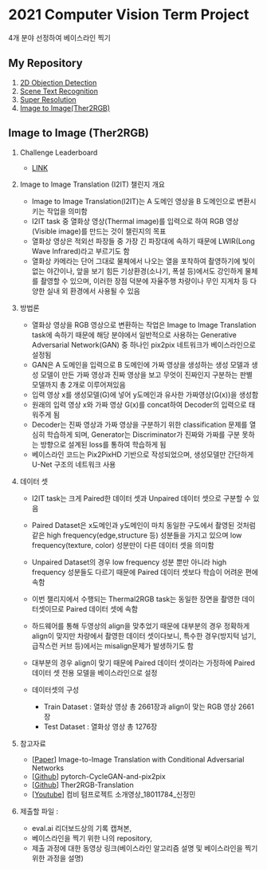 # 2021 Computer Vision Term Project
4개 분야 선정하여 베이스라인 찍기
## My Repository
1. [2D Objection Detection](https://github.com/JYEDU/CV_YOLOv5)
2. [Scene Text Recognition](https://github.com/JYEDU/CV_Scene_Text_Recognition)
3. [Super Resolution](https://github.com/JYEDU/CV_Super_Resolution)
4. [Image to Image(Ther2RGB)](https://github.com/JYEDU/CV_Image-To-Image)


## Image to Image (Ther2RGB)

1. Challenge Leaderboard
    - [LINK](http://203.250.148.129:3088/web/challenges/challenge-page/39/overview)
    
2. Image to Image Translation (I2IT) 챌린지 개요
    - Image to Image Translation(I2IT)는 A 도메인 영상을 B 도메인으로 변환시키는 작업을 의미함
    - I2IT task 중 열화상 영상(Thermal image)를 입력으로 하여 RGB 영상(Visible image)를 만드는 것이 챌린지의 목표
    - 열화상 영상은 적외선 파장들 중 가장 긴 파장대에 속하기 때문에 LWIR(Long Wave Infrared)라고 부르기도 함    
    - 열화상 카메라는 단어 그대로 물체에서 나오는 열을 포착하여 촬영하기에 빛이 없는 야간이나, 앞을 보기 힘든 기상환경(소나기, 폭설 등)에서도 강인하게 물체를 촬영할 수 있으며, 이러한 장점 덕분에 자율주행 차량이나 무인 지게차 등 다양한 실내 외 환경에서 사용될 수 있음

3. 방법론 
    - 열화상 영상을 RGB 영상으로 변환하는 작업은 Image to Image Translation task에 속하기 때문에 해당 분야에서 일반적으로 사용하는 Generative Adversarial Network(GAN) 중 하나인 pix2pix 네트워크가 베이스라인으로 설정됨
    - GAN은 A 도메인을 입력으로 B 도메인에 가짜 영상을 생성하는 생성 모델과 생성 모델이 만든 가짜 영상과 진짜 영상을 보고 무엇이 진짜인지 구분하는 판별 모델까지 총 2개로 이루어져있음
    - 입력 영상 x를 생성모델(G)에 넣어 y도메인과 유사한 가짜영상(G(x))을 생성함
    - 원래의 입력 영상 x와 가짜 영상 G(x)를 concat하여 Decoder의 입력으로 태워주게 됨
    - Decoder는 진짜 영상과 가짜 영상을 구분하기 위한 classification 문제를 열심히 학습하게 되며, Generator는 Discriminator가 진짜와 가짜를 구분 못하는 방향으로 설계된 loss를 통하여 학습하게 됨
    - 베이스라인 코드는 Pix2PixHD 기반으로 작성되었으며, 생성모델만 간단하게 U-Net 구조의 네트워크 사용

4. 데이터 셋
    - I2IT task는 크게 Paired한 데이터 셋과 Unpaired 데이터 셋으로 구분할 수 있음
    - Paired Dataset은 x도메인과 y도메인이 마치 동일한 구도에서 촬영된 것처럼 같은 high frequency(edge,structure 등) 성분들을 가지고 있으며 low frequency(texture, color) 성분만이 다른 데이터 셋을 의미함
    - Unpaired Dataset의 경우 low frequency 성분 뿐만 아니라 high frequency 성분들도 다르기 때문에 Paired 데이터 셋보다 학습이 어려운 편에 속함
    - 이번 챌리지에서 수행되는 Thermal2RGB task는 동일한 장면을 촬영한 데이터셋이므로 Paired 데이터 셋에 속함
    - 하드웨어를 통해 두영상의 align을 맞추었기 때문에 대부분의 경우 정확하게 align이 맞지만 차량에서 촬영한 데이터 셋이다보니, 특수한 경우(방지턱 넘기, 급작스런 커브 등)에서는 misalign문제가 발생하기도 함
    - 대부분의 경우 align이 맞기 때문에 Paired 데이터 셋이라는 가정하에 Paired 데이터 셋 전용 모델을 베이스라인으로 설정

    - 데이터셋의 구성 
        - Train Dataset : 열화상 영상 총 2661장과 align이 맞는 RGB 영상 2661장
        - Test Dataset : 열화상 영상 총 1276장

5. 참고자료
    - [[Paper](https://arxiv.org/pdf/1611.07004.pdf)] Image-to-Image Translation with Conditional Adversarial Networks
    - [[Github](https://github.com/junyanz/pytorch-CycleGAN-and-pix2pix)] pytorch-CycleGAN-and-pix2pix
    - [[Github](https://github.com/sjmin99/Ther2RGB-Translation)] Ther2RGB-Translation
    - [[Youtube](https://www.youtube.com/watch?v=z3HnZAOMbaQ&list=PL1xKqHsVFgvnM3zhBkbTZy5l_13x5R3Jq&index=13)] 컴비 텀프로젝트 소개영상_18011784_신정민

6. 제출할 파일 : 
    - eval.ai 리더보드상의 기록 캡쳐본, 
    - 베이스라인을 찍기 위한 나의 repository, 
    - 제출 과정에 대한 동영상 링크(베이스라인 알고리즘 설명 및 베이스라인을 찍기 위한 과정을 설명)
